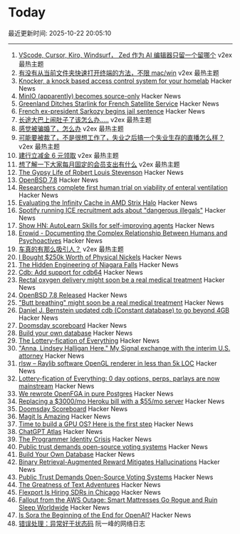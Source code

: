 # Today

最近更新时间: 2025-10-22 20:05:10

--- 
1. [VScode, Cursor, Kiro, Windsurf， Zed 作为 AI 编辑器只留一个留哪个](https://www.v2ex.com/t/1167490) v2ex 最热主题
2. [有没有从当前文件夹快速打开终端的方法，不限 mac/win](https://www.v2ex.com/t/1167454) v2ex 最热主题
3. [Knocker, a knock based access control system for your homelab](https://github.com/FarisZR/knocker) Hacker News
4. [MinIO (apparently) becomes source-only](https://github.com/minio/minio/issues/21647) Hacker News
5. [Greenland Ditches Starlink for French Satellite Service](https://www.dagens.com/technology/greenland-ditches-starlink-for-french-satellite-service) Hacker News
6. [French ex-president Sarkozy begins jail sentence](https://www.bbc.com/news/articles/cvgkm2j0xelo) Hacker News
7. [长途大巴上闹肚子了该怎么办.....](https://www.v2ex.com/t/1167499) v2ex 最热主题
8. [感觉被骗婚了，怎么办](https://www.v2ex.com/t/1167477) v2ex 最热主题
9. [可能要被裁了，不是很想工作了，失业之后搞一个失业生存的直播怎么样？](https://www.v2ex.com/t/1167467) v2ex 最热主题
10. [建行立减金 6 元领取](https://www.v2ex.com/t/1167464) v2ex 最热主题
11. [想了解一下大家每月固定的会员支出有什么](https://www.v2ex.com/t/1167457) v2ex 最热主题
12. [The Gypsy Life of Robert Louis Stevenson](https://hudsonreview.com/2025/10/the-gypsy-life-of-robert-louis-stevenson/) Hacker News
13. [OpenBSD 7.8](https://cdn.openbsd.org/pub/OpenBSD/7.8/ANNOUNCEMENT) Hacker News
14. [Researchers complete first human trial on viability of enteral ventilation](https://newatlas.com/disease/butt-breathing-ignobel-prize/) Hacker News
15. [Evaluating the Infinity Cache in AMD Strix Halo](https://chipsandcheese.com/p/evaluating-the-infinity-cache-in) Hacker News
16. [Spotify running ICE recruitment ads about "dangerous illegals"](https://djmag.com/news/spotify-defends-running-ice-recruitment-ads-about-dangerous-illegals-part-of-us-government) Hacker News
17. [Show HN: AutoLearn Skills for self-improving agents](https://www.autolearn.dev) Hacker News
18. [Erowid - Documenting the Complex Relationship Between Humans and Psychoactives](https://www.erowid.org) Hacker News
19. [车真的有那么吸引人？](https://www.v2ex.com/t/1167462) v2ex 最热主题
20. [I Bought $250k Worth of Physical Nickels](https://twitter.com/opinioncasino/status/1980038177785000114) Hacker News
21. [The Hidden Engineering of Niagara Falls](https://practical.engineering/blog/2025/10/21/the-hidden-engineering-of-niagara-falls) Hacker News
22. [Cdb: Add support for cdb64](https://cdb.cr.yp.to/download.html) Hacker News
23. [Rectal oxygen delivery might soon be a real medical treatment](https://arstechnica.com/science/2025/10/butt-breathing-might-soon-be-a-real-medical-treatment/) Hacker News
24. [OpenBSD 7.8 Released](https://cdn.openbsd.org/pub/OpenBSD/7.8/ANNOUNCEMENT) Hacker News
25. ["Butt breathing" might soon be a real medical treatment](https://arstechnica.com/science/2025/10/butt-breathing-might-soon-be-a-real-medical-treatment/) Hacker News
26. [Daniel J. Bernstein updated cdb (Constant database) to go beyond 4GB](https://cdb.cr.yp.to/) Hacker News
27. [Doomsday scoreboard](https://doomsday.march1studios.com/) Hacker News
28. [Build your own database](https://www.nan.fyi/database) Hacker News
29. [The Lottery-fication of Everything](https://www.dopaminemarkets.com/p/the-lottery-fication-of-everything) Hacker News
30. ["Anna, Lindsey Halligan Here." My Signal exchange with the interim U.S. attorney](https://www.lawfaremedia.org/article/anna--lindsey-halligan-here) Hacker News
31. [rlsw – Raylib software OpenGL renderer in less than 5k LOC](https://github.com/raysan5/raylib/blob/master/src/external/rlsw.h) Hacker News
32. [Lottery-fication of Everything: 0 day options, perps, parlays are now mainstream](https://www.dopaminemarkets.com/p/the-lottery-fication-of-everything) Hacker News
33. [We rewrote OpenFGA in pure Postgres](https://getrover.substack.com/p/how-we-rewrote-openfga-in-pure-postgres) Hacker News
34. [Replacing a $3000/mo Heroku bill with a $55/mo server](https://disco.cloud/blog/how-idealistorg-replaced-a-3000mo-heroku-bill-with-a-55-server/) Hacker News
35. [Doomsday Scoreboard](https://doomsday.march1studios.com/) Hacker News
36. [Magit Is Amazing](https://heiwiper.com/posts/magit-is-awesome/) Hacker News
37. [Time to build a GPU OS? Here is the first step](https://www.notion.so/yifanqiao/Solve-the-GPU-Cost-Crisis-with-kvcached-289da9d1f4d68034b17bf2774201b141) Hacker News
38. [ChatGPT Atlas](https://chatgpt.com/atlas) Hacker News
39. [The Programmer Identity Crisis](https://hojberg.xyz/the-programmer-identity-crisis/) Hacker News
40. [Public trust demands open-source voting systems](https://www.voting.works/news/public-trust-demands-open-source-voting-systems) Hacker News
41. [Build Your Own Database](https://www.nan.fyi/database) Hacker News
42. [Binary Retrieval-Augmented Reward Mitigates Hallucinations](https://arxiv.org/abs/2510.17733) Hacker News
43. [Public Trust Demands Open-Source Voting Systems](https://www.voting.works/news/public-trust-demands-open-source-voting-systems) Hacker News
44. [The Greatness of Text Adventures](https://entropicthoughts.com/the-greatness-of-text-adventures) Hacker News
45. [Flexport Is Hiring SDRs in Chicago](https://job-boards.greenhouse.io/flexport/jobs/5690976?gh_jid=5690976) Hacker News
46. [Fallout from the AWS Outage: Smart Mattresses Go Rogue and Ruin Sleep Worldwide](https://quasa.io/media/the-strangest-fallout-from-the-aws-outage-smart-mattresses-go-rogue-and-ruin-sleep-worldwide) Hacker News
47. [Is Sora the Beginning of the End for OpenAI?](https://calnewport.com/is-sora-the-beginning-of-the-end-for-openai/) Hacker News
48. [错误处理：异常好于状态码](http://www.ruanyifeng.com/blog/2025/10/exception.html) 阮一峰的网络日志
